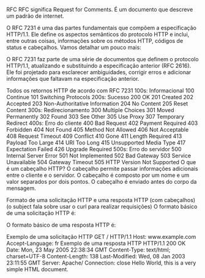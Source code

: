 RFC
RFC significa Request for Comments. É um documento que descreve um padrão de internet.

O RFC 7231 é uma das partes fundamentais que compõem a especificação HTTP/1.1. Ele define os aspectos semânticos do protocolo HTTP e inclui, entre outras coisas, informações sobre os métodos HTTP, códigos de status e cabeçalhos. Vamos detalhar um pouco mais:

O RFC 7231 faz parte de uma série de documentos que definem o protocolo HTTP/1.1, atualizando e substituindo a especificação anterior (RFC 2616). Ele foi projetado para esclarecer ambiguidades, corrigir erros e adicionar informações que faltavam na especificação anterior.

Todos os retornos HTTP de acordo com RFC 7231
100s: Informacional
100 Continue
101 Switching Protocols
200s: Sucesso
200 OK
201 Created
202 Accepted
203 Non-Authoritative Information
204 No Content
205 Reset Content
300s: Redirecionamento
300 Multiple Choices
301 Moved Permanently
302 Found
303 See Other
305 Use Proxy
307 Temporary Redirect
400s: Erro do cliente
400 Bad Request
402 Payment Required
403 Forbidden
404 Not Found
405 Method Not Allowed
406 Not Acceptable
408 Request Timeout
409 Conflict
410 Gone
411 Length Required
413 Payload Too Large
414 URI Too Long
415 Unsupported Media Type
417 Expectation Failed
426 Upgrade Required
500s: Erro do servidor
500 Internal Server Error
501 Not Implemented
502 Bad Gateway
503 Service Unavailable
504 Gateway Timeout
505 HTTP Version Not Supported
O que é um cabeçalho HTTP?
O cabeçalho permite passar informações adicionais entre o cliente e o servidor. O cabeçalho é composto por um nome e um valor separados por dois pontos. O cabeçalho é enviado antes do corpo da mensagem.

Formato de uma solicitação HTTP e uma resposta HTTP (com cabeçalhos) (o subject fala sobre usar o curl para realizar requisições)
O formato básico de uma solicitação HTTP é:

<method> <request-target> <version>
<headers>

<entity-body>
O formato básico de uma resposta HTTP é:

<version> <status> <reason-phrase>
<headers>

<entity-body>
Exemplo de uma solicitação HTTP
GET / HTTP/1.1
Host: www.example.com
Accept-Language: fr
Exemplo de uma resposta HTTP
HTTP/1.1 200 OK
Date: Mon, 23 May 2005 22:38:34 GMT
Content-Type: text/html; charset=UTF-8
Content-Length: 138
Last-Modified: Wed, 08 Jan 2003 23:11:55 GMT
Server: Apache/
Connection: close

<html>
<head>
<title>An Example Page</title>
</head>
<body>
Hello World, this is a very simple HTML document.
</body>
</html>